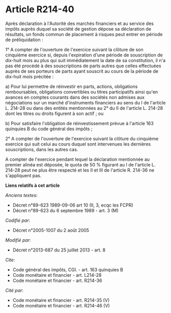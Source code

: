 # Article R214-40

Après déclaration à l'Autorité des marchés financiers et au service des impôts auprès duquel sa société de gestion dépose sa
déclaration de résultats, un fonds commun de placement à risques peut entrer en période de préliquidation : 

1° A compter de l'ouverture de l'exercice suivant la clôture de son cinquième exercice si, depuis l'expiration d'une période
de souscription de dix-huit mois au plus qui suit immédiatement la date de sa constitution, il n'a pas été procédé à des
souscriptions de parts autres que celles effectuées auprès de ses porteurs de parts ayant souscrit au cours de la période de
dix-huit mois précitée : 

a) Pour lui permettre de réinvestir en parts, actions, obligations remboursables, obligations convertibles ou titres
participatifs ainsi qu'en avances en comptes courants dans des sociétés non admises aux négociations sur un marché
d'instruments financiers au sens du I de l'article L. 214-28 ou dans des entités mentionnées au 2° du II de l'article L.
214-28 dont les titres ou droits figurent à son actif ; ou 

b) Pour satisfaire l'obligation de réinvestissement prévue à l'article 163 quinquies B du code général des impôts ; 

2° A compter de l'ouverture de l'exercice suivant la clôture du cinquième exercice qui suit celui au cours duquel sont
intervenues les dernières souscriptions, dans les autres cas. 

A compter de l'exercice pendant lequel la déclaration mentionnée au premier alinéa est déposée, le quota de 50 % figurant au
I de l'article L. 214-28 peut ne plus être respecté et les II et III de l'article R. 214-36 ne s'appliquent pas.

**Liens relatifs à cet article**

_Anciens textes_:

  - Décret n°89-623 1989-09-06 art 10 (II, 3, ecqc les FCPR)
  - Décret n°89-623 du 6 septembre 1989 - art. 3 (M)

_Codifié par_:

  - Décret n°2005-1007 du 2 août 2005

_Modifié par_:

  - Décret n°2013-687 du 25 juillet 2013 - art. 8

_Cite_:

  - Code général des impôts, CGI. - art. 163 quinquies B
  - Code monétaire et financier - art. L214-28
  - Code monétaire et financier - art. R214-36

_Cité par_:

  - Code monétaire et financier - art. R214-35 (V)
  - Code monétaire et financier - art. R214-46 (V)
